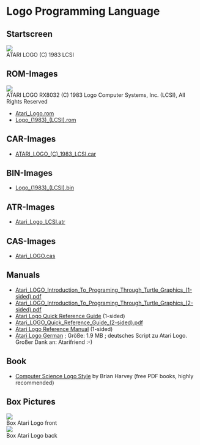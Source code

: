 # Logo Programming Language  
  
## Startscreen  
![](attachments/ATARI+LOGO+%28C%29+1983+LCSI.jpg)  
ATARI LOGO (C) 1983 LCSI  
  
## ROM-Images  
![](attachments/Logo.gif)  
ATARI LOGO RX8032 (C) 1983 Logo Computer Systems, Inc. (LCSI), All Rights Reserved  
- [Atari_Logo.rom](attachments/Atari_Logo.rom)  
- [Logo_(1983)_(LCSI).rom](attachments/Logo_(1983)_(LCSI).rom)  
  
## CAR-Images  
- [ATARI_LOGO_(C)_1983_LCSI.car](attachments/ATARI_LOGO_(C)_1983_LCSI.car)  
  
## BIN-Images  
- [Logo_(1983)_(LCSI).bin](attachments/Logo_(1983)_(LCSI).bin)  
  
## ATR-Images  
- [Atari_Logo_LCSI.atr](attachments/Atari_Logo_LCSI.atr)  
  
## CAS-Images  
- [Atari_LOGO.cas](attachments/Atari_LOGO.cas)  
  
## Manuals  
- [Atari_LOGO_Introduction_To_Programing_Through_Turtle_Graphics_(1-sided).pdf](attachments/Atari_LOGO_Introduction_To_Programing_Through_Turtle_Graphics_(1-sided).pdf)  
- [Atari_LOGO_Introduction_To_Programing_Through_Turtle_Graphics_(2-sided).pdf](attachments/Atari_LOGO_Introduction_To_Programing_Through_Turtle_Graphics_(2-sided).pdf)  
- [Atari Logo Quick Reference Guide](attachments/AtariLogoQuickReferenceGuide.pdf) (1-sided)  
- [Atari_LOGO_Quick_Reference_Guide_(2-sided).pdf](attachments/Atari_LOGO_Quick_Reference_Guide_(2-sided).pdf)  
- [Atari Logo Reference Manual](attachments/Atari_LOGO_Reference_Manual.pdf) (1-sided)  
- [Atari Logo German](attachments/Atari_Logo_Geerman.pdf) ; Größe: 1.9 MB ; deutsches Script zu Atari Logo. Großer Dank an: Atarifriend :-)  
  
## Book  
  
- [Computer Science Logo Style](http://www.cs.berkeley.edu/~bh/) by Brian Harvey (free PDF books, highly recommended)  
  
## Box Pictures  
![](attachments/atari_logo_box_front.jpg)  
Box Atari Logo front  
![](attachments/atari_logo_box_back.jpg)  
Box Atari Logo back  
